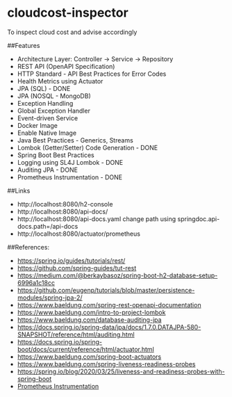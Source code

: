 # cloudcost-inspector
To inspect cloud cost and advise accordingly

##Features
- Architecture Layer: Controller -> Service -> Repository
- REST API (OpenAPI Specification)
- HTTP Standard - API Best Practices for Error Codes
- Health Metrics using Actuator
- JPA (SQL) - DONE
- JPA (NOSQL - MongoDB)
- Exception Handling
- Global Exception Handler
- Event-driven Service
- Docker Image
- Enable Native Image
- Java Best Practices - Generics, Streams
- Lombok (Getter/Setter) Code Generation - DONE
- Spring Boot Best Practices
- Logging using SL4J Lombok - DONE
- Auditing JPA - DONE
- Prometheus Instrumentation - DONE

##Links
- http://localhost:8080/h2-console
- http://localhost:8080/api-docs/
- http://localhost:8080/api-docs.yaml
change path using springdoc.api-docs.path=/api-docs
- http://localhost:8080/actuator/prometheus

##References:
- https://spring.io/guides/tutorials/rest/
- https://github.com/spring-guides/tut-rest
- https://medium.com/@berkaybasoz/spring-boot-h2-database-setup-6996a1c18cc
- https://github.com/eugenp/tutorials/blob/master/persistence-modules/spring-jpa-2/
- https://www.baeldung.com/spring-rest-openapi-documentation
- https://www.baeldung.com/intro-to-project-lombok
- https://www.baeldung.com/database-auditing-jpa
- https://docs.spring.io/spring-data/jpa/docs/1.7.0.DATAJPA-580-SNAPSHOT/reference/html/auditing.html
- https://docs.spring.io/spring-boot/docs/current/reference/html/actuator.html
- https://www.baeldung.com/spring-boot-actuators
- https://www.baeldung.com/spring-liveness-readiness-probes
- https://spring.io/blog/2020/03/25/liveness-and-readiness-probes-with-spring-boot
- [Prometheus Instrumentation](https://www.baeldung.com/spring-boot-self-hosted-monitoring)